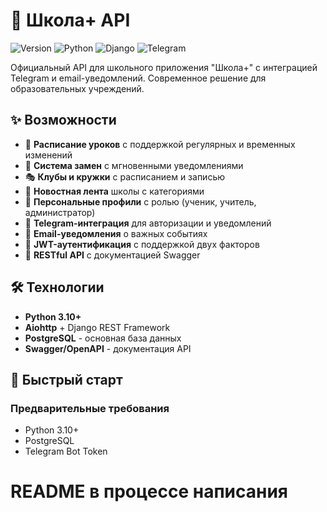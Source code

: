 # 🏫 Школа+ API

![Version](https://img.shields.io/badge/version-1.0.0-blue.svg)
![Python](https://img.shields.io/badge/python-3.10+-green.svg)
![Django](https://img.shields.io/badge/django-4.2-brightgreen.svg)
![Telegram](https://img.shields.io/badge/telegram-integration-blue.svg)

Официальный API для школьного приложения "Школа+" с интеграцией Telegram и email-уведомлений. Современное решение для образовательных учреждений.

## ✨ Возможности

- 📅 **Расписание уроков** с поддержкой регулярных и временных изменений
- 🔄 **Система замен** с мгновенными уведомлениями
- 🎭 **Клубы и кружки** с расписанием и записью
- 📢 **Новостная лента** школы с категориями
- 👤 **Персональные профили** с ролью (ученик, учитель, администратор)
- 🤖 **Telegram-интеграция** для авторизации и уведомлений
- 📧 **Email-уведомления** о важных событиях
- 🔐 **JWT-аутентификация** с поддержкой двух факторов
- 📱 **RESTful API** с документацией Swagger

## 🛠 Технологии

- **Python 3.10+**
- **Aiohttp** + Django REST Framework
- **PostgreSQL** - основная база данных
- **Swagger/OpenAPI** - документация API

## 🚀 Быстрый старт

### Предварительные требования

- Python 3.10+
- PostgreSQL
- Telegram Bot Token

# README в процессе написания
